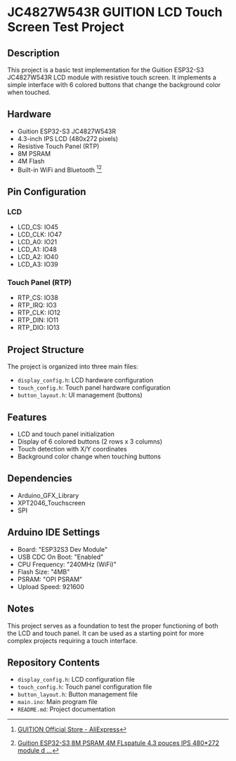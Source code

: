# JC4827W543R GUITION LCD Touch Screen Test Project

## Description
This project is a basic test implementation for the Guition ESP32-S3 JC4827W543R LCD module with resistive touch screen. It implements a simple interface with 6 colored buttons that change the background color when touched.

## Hardware
- Guition ESP32-S3 JC4827W543R
- 4.3-inch IPS LCD (480x272 pixels)
- Resistive Touch Panel (RTP)
- 8M PSRAM
- 4M Flash
- Built-in WiFi and Bluetooth [^1][^2]

## Pin Configuration
### LCD
- LCD_CS: IO45
- LCD_CLK: IO47
- LCD_A0: IO21
- LCD_A1: IO48
- LCD_A2: IO40
- LCD_A3: IO39

### Touch Panel (RTP)
- RTP_CS: IO38
- RTP_IRQ: IO3
- RTP_CLK: IO12
- RTP_DIN: IO11
- RTP_DIO: IO13

## Project Structure
The project is organized into three main files:
- ```display_config.h```: LCD hardware configuration
- ```touch_config.h```: Touch panel hardware configuration
- ```button_layout.h```: UI management (buttons)

## Features
- LCD and touch panel initialization
- Display of 6 colored buttons (2 rows x 3 columns)
- Touch detection with X/Y coordinates
- Background color change when touching buttons

## Dependencies
- Arduino_GFX_Library
- XPT2046_Touchscreen
- SPI

## Arduino IDE Settings
- Board: "ESP32S3 Dev Module"
- USB CDC On Boot: "Enabled"
- CPU Frequency: "240MHz (WiFi)"
- Flash Size: "4MB"
- PSRAM: "OPI PSRAM"
- Upload Speed: 921600

## Notes
This project serves as a foundation to test the proper functioning of both the LCD and touch panel. It can be used as a starting point for more complex projects requiring a touch interface.

## Repository Contents
- ```display_config.h```: LCD configuration file
- ```touch_config.h```: Touch panel configuration file
- ```button_layout.h```: Button management file
- ```main.ino```: Main program file
- ```README.md```: Project documentation

[^1]: [GUITION Official Store - AliExpress](https://www.aliexpress.com/store/1102410813#:~:)
[^2]: [Guition ESP32-S3 8M PSRAM 4M FLspatule 4.3 pouces IPS 480*272 module d ...](https://fr.aliexpress.com/item/1005006729377800.html#:~:)